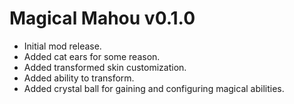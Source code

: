 # Magical Mahou v0.1.0

* Initial mod release.
* Added cat ears for some reason.
* Added transformed skin customization.
* Added ability to transform.
* Added crystal ball for gaining and configuring magical abilities.
